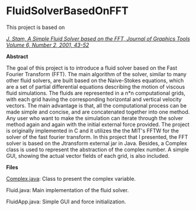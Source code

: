 # FluidSolverBasedOnFFT
This project is based on

[*J. Stam, A Simple Fluid Solver based on the FFT, Journal of Graphics Tools
   Volume 6, Number 2, 2001, 43-52*](https://d2f99xq7vri1nk.cloudfront.net/legacy_app_files/pdf/jgt01.pdf)


**Abstract** 

The goal of this project is to introduce a fluid solver based on the Fast Fourier Transform (FFT). The main algorithm of the solver, similar to many other fluid solvers, are built based on the Naive-Stokes equations, which are a set of partial differential equations describing the motion of viscous fluid simulations. The fluids are represented in a n*n computational grids, with each grid having the corresponding horizontal and vertical velocity vectors. The main advantage is that, all the computational process can be made simple and concise, and are concatenated together into one method. Any user who want to make the simulation can iterate through the solver method again and again with the initial external force provided. The project is originally implemented in C and it utilizes the the MIT's FFTW for the solver of the fast fourier transform. In this project that I presented, the FFT solver is based on the Jtransform external jar in Java. Besides, a Complex class is used to represent the abstraction of the complex number. A simple GUI, showing the actual vector fields of each grid, is also included. 


**Files**  

[Complex.java](https://introcs.cs.princeton.edu/java/97data/Complex.java.html): Class to present the complex variable.  

Fluid.java: Main implementation of the fluid solver.  

FluidApp.java: Simple GUI and force initialization.  

